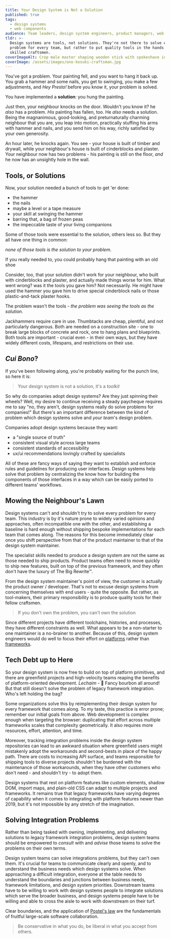 ```yaml
---
title: Your Design System is Not a Solution
published: true
tags:
  - design systems
  - web components
audience: Team leaders, design system engineers, product managers, web developers
tldr: >-
  Design systems are tools, not solutions. They're not there to solve every
  problem for every team, but rather to put quality tools in the hands of
  skilled craftsmen.
coverImageAlt: Crop male master shaping wooden stick with spokeshave in workshop. Photo by Ono Kosuki
coverImage: /assets/images/ono-kosuki-craftsman.jpg
---
```


You've got a problem. Your painting fell, and you want to hang it back up.
You grab a hammer and some nails, you get to swinging, you make a few
adjustments, and *Hey Presto!* before you know it, your problem is solved.

You have implemented a **solution**: you hung the painting.

Just then, your neighbour knocks on the door. Wouldn't you know it? he *also*
has a problem. *His* painting has fallen, too. He *also* needs a solution. Being 
the magnanimous, good-looking, and preturnaturally charming neighbour that you 
are, you leap into motion, practically stuffing his arms with hammer and nails, 
and you send him on his way, richly satisfied by your own generosity.

An hour later, he knocks again. You see - your house is built of timber and
drywall, while your neighbour's house is built of cinderblocks and plaster. Your
neighbour now has two problems - his painting is still on the floor, *and* he 
now has an unsightly hole in the wall.

## Tools, or Solutions

Now, your solution needed a bunch of tools to get 'er done:

- the hammer
- the nails
- maybe a level or a tape measure
- your skill at swinging the hammer
- barring that, a bag of frozen peas
- the impeccable taste of your living companions

Some of those tools were essential to the solution, others less so. But they
all have one thing in common:

*none of those tools is the solution to your problem*.

If you really needed to, you could probably hang that painting with an old shoe

Consider, too, that your solution didn't work for your neighbour, who built with 
cinderblocks and plaster, and actually made things worse for him. What went 
wrong? was it the tools you gave him? Not necessarily. He might have used the 
hammer you gave him to drive special cinderblock nails or those plastic-and-tack 
plaster hooks.

The problem wasn't the tools - *the problem was seeing the tools as the 
solution*.

Jackhammers require care in use. Thumbtacks are cheap, plentiful, and not 
particularly dangerous. Both are needed on a construction site - one to break 
large blocks of concrete and rock, one to hang plans and blueprints. Both tools 
are important - crucial even - in their own ways, but they have widely different 
costs, lifespans, and restrictions on their use.

## *Cui Bono*?

If you've been following along, you're probably waiting for the punch line,
so here it is:

> Your design system is not a solution, it's a *toolkit*

So why do companies adopt design systems? Are they just spinning their wheels?
Well, my desire to continue receiving a steady paycheque requires me to say "no, 
they aren't, design systems really do solve problems for companies!" But there's
an important difference between the kind of problem which design systems solve
and *your team*'s design problem.

Companies adopt design systems because they want:

- a "single source of truth"
- consistent visual style across large teams
- consistent standards of accessibility
- ux/ui recommendations lovingly crafted by specialists

All of these are fancy ways of saying they want to establish and enforce
rules and guidelines for producing user interfaces. Design systems help solve 
that problem by centralizing the know how for building the components of those 
interfaces in a way which can be easily ported to different teams'
workflows.

## Mowing the Neighbour's Lawn

Design systems can't and shouldn't try to solve every problem for every team. 
This industry is by it's nature prone to widely varied opinions and approaches, 
often incompatible one with the other, and establishing a baseline is hard 
enough without shipping bespoke implementations for each team that comes along.
The reasons for this become immediately clear once you shift perspective from 
that of the product maintainer to that of the design system maintainer.

The specialist skills needed to produce a design system are not the same as 
those needed to ship products. Product teams often need to move quickly to ship
new features, built on top of the previous framework, and they often don't have
the luxury of The Big Rewrite™.

From the design system maintainer's point of view, the customer is actually the
product owner / developer. That's not to excuse design systems from concerning 
themselves with end users - quite the opposite. But rather, as tool-makers, 
their primary responsibility is to produce quality tools for their fellow 
craftsmen.

> If you don't own the problem, you can't own the solution

Since different projects have different toolchains, histories, and processes,
they have different constraints as well. What appears to be a non-starter to one
maintainer is a no-brainer to another. Because of this, design system engineers
would do well to focus their effort on [platforms][platforms] rather than
[frameworks][frameworks].

## Tech Debt up to Here

So your design system is now free to build on top of platform primitives, and
there are greenfield projects and high-velocity teams reaping the benefits of 
platform-oriented development. *Lechaim* - 🥃 Fancy bourbon all around! But that 
still doesn't solve the problem of legacy framework integration. Who's left 
holding the bag?

Some organizations solve this by reimplementing their design system for every 
framework that comes along. To my taste, this practice is error prone; remember 
our initial goals from above. Web development is complex enough when targeting 
the browser: duplicating that effort across multiple frameworks scales that 
complexity geometrically. It also requires more resources, effort, attention, 
and time.

Moreover, tracking integration problems inside the design system repositories
can lead to an awkward situation where greenfield users might mistakenly adopt
the workarounds and second-bests in place of the happy path. There are costs to 
increasing API surface, and teams responsible for shipping tools to diverse
projects shouldn't be burdened with the maintenance of those workarounds, when
they have other customers who don't need - and shouldn't try - to adopt them.

Design systems that rest on platform features like custom elements, shadow DOM,
import maps, and plain-old CSS can adapt to multiple projects and frameworks.
It remains true that legacy frameworks have varying degrees of capability when
it comes to integrating with platform features newer than 2019, but it's not
impossible by any stretch of the imagination.

## Solving Integration Problems

Rather than being tasked with owning, implementing, and delivering solutions to
legacy framework integration problems, design system teams should be empowered 
to *consult* with and *advise* those teams to solve the problems on their own
terms.

Design system teams can solve integrations problems, but they can't own them.
It's crucial for teams to communicate clearly and openly, and to understand the
business needs which design systems solve. When approaching a difficult
integration, everyone at the table needs to understand the boundaries and
junctions between business needs, framework limitations, and design system
priorities. Downstream teams have to be willing to work with design systems
people to integrate solutions which serve the broader business, and design
systems people have to be willing and able to cross the aisle to work with
downstream on their turf.

Clear boundaries, and the application of [Postel's law][postel] are the
fundamentals of fruitful large-scale software collaboration.

> Be conservative in what you do, be liberal in what you accept from others.

[platforms]: https://infrequently.org/2020/06/platform-adjacency-theory/
[frameworks]: https://infrequently.org/series/reckoning/
[postel]: https://en.wikipedia.org/wiki/Robustness_principle
